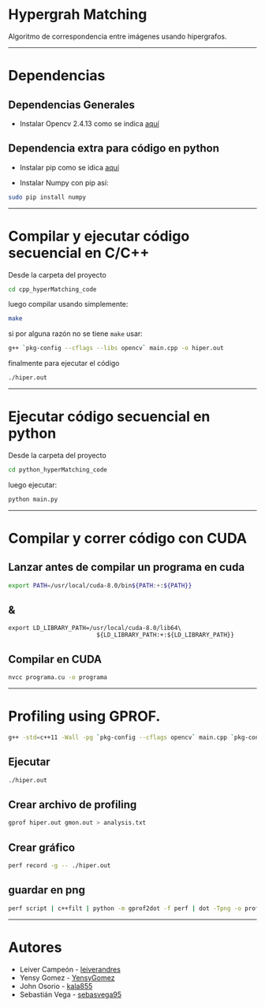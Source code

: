 # Hypergrah Matching

Algoritmo de correspondencia entre imágenes usando hipergrafos.

---
# Dependencias

## Dependencias Generales

* Instalar Opencv 2.4.13 como se indica [aquí](http://docs.opencv.org/2.4/doc/tutorials/introduction/linux_install/linux_install.html)

## Dependencia extra para código en python

* Instalar pip como se idica [aquí](https://pip.pypa.io/en/stable/installing/)

* Instalar Numpy con pip así:
```sh
sudo pip install numpy
```
---
# Compilar y ejecutar código secuencial en C/C++

Desde la carpeta del proyecto

```sh
cd cpp_hyperMatching_code
```

luego compilar usando simplemente:

```sh
make
```

si por alguna razón no se tiene ``make`` usar:

```sh
g++ `pkg-config --cflags --libs opencv` main.cpp -o hiper.out
```

finalmente para ejecutar el código
```sh
./hiper.out
```
---
# Ejecutar código secuencial en python

Desde la carpeta del proyecto

```sh
cd python_hyperMatching_code
```

luego ejecutar:
```sh
python main.py
```
---
# Compilar y correr código con CUDA

## Lanzar antes de compilar un programa en cuda
```sh
export PATH=/usr/local/cuda-8.0/bin${PATH:+:${PATH}}
```
## &
```
export LD_LIBRARY_PATH=/usr/local/cuda-8.0/lib64\
                         ${LD_LIBRARY_PATH:+:${LD_LIBRARY_PATH}}
```
## Compilar en CUDA
```sh
nvcc programa.cu -o programa
```
---
# Profiling using GPROF.
```sh
g++ -std=c++11 -Wall -pg `pkg-config --cflags opencv` main.cpp `pkg-config --libs opencv` -o hiper.out
```
## Ejecutar
```sh
./hiper.out
```
## Crear archivo de profiling
```sh
gprof hiper.out gmon.out > analysis.txt
```
## Crear gráfico
```sh
perf record -g -- ./hiper.out
```
## guardar en png
```sh
perf script | c++filt | python -m gprof2dot -f perf | dot -Tpng -o profiling.png
```
---
# Autores

* Leiver Campeón - [leiverandres](https://github.com/leiverandres)
* Yensy Gomez - [YensyGomez](https://github.com/YensyGomez)
* John Osorio - [kala855](https://github.com/kala855)
* Sebastián Vega - [sebasvega95](https://github.com/sebasvega95)
